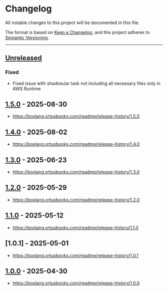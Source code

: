# Changelog

All notable changes to this project will be documented in this file.

The format is based on [Keep a Changelog](https://keepachangelog.com/en/1.0.0/),
and this project adheres to [Semantic Versioning](https://semver.org/spec/v2.0.0.html).

* * *

## [Unreleased]

### Fixed

- Fixed issue with shadowJar task not including all necessary files only in AWS Runtime

## [1.5.0] - 2025-08-30

- <https://boxlang.ortusbooks.com/readme/release-history/1.5.0>

## [1.4.0] - 2025-08-02

- <https://boxlang.ortusbooks.com/readme/release-history/1.4.0>

## [1.3.0] - 2025-06-23

- <https://boxlang.ortusbooks.com/readme/release-history/1.3.0>

## [1.2.0] - 2025-05-29

- <https://boxlang.ortusbooks.com/readme/release-history/1.2.0>

## [1.1.0] - 2025-05-12

- <https://boxlang.ortusbooks.com/readme/release-history/1.1.0>

## [1.0.1] - 2025-05-01

- <https://boxlang.ortusbooks.com/readme/release-history/1.0.1>

## [1.0.0] - 2025-04-30

- <https://boxlang.ortusbooks.com/readme/release-history/1.0.0>

[unreleased]: https://github.com/ortus-boxlang/boxlang-aws-lambda/compare/v1.5.0...HEAD
[1.5.0]: https://github.com/ortus-boxlang/boxlang-aws-lambda/compare/v1.4.0...v1.5.0
[1.4.0]: https://github.com/ortus-boxlang/boxlang-aws-lambda/compare/v1.3.0...v1.4.0
[1.3.0]: https://github.com/ortus-boxlang/boxlang-aws-lambda/compare/v1.2.0...v1.3.0
[1.2.0]: https://github.com/ortus-boxlang/boxlang-aws-lambda/compare/v1.1.0...v1.2.0
[1.1.0]: https://github.com/ortus-boxlang/boxlang-aws-lambda/compare/v1.0.0...v1.1.0
[1.0.0]: https://github.com/ortus-boxlang/boxlang-miniserver/compare/e31fe4ded229e36b940fea08bef9239588599479...v1.0.0
